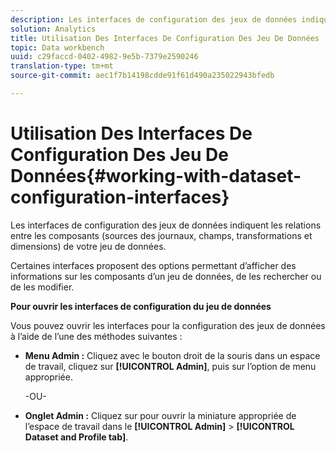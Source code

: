 ```yaml
---
description: Les interfaces de configuration des jeux de données indiquent les relations entre les composants (sources des journaux, champs, transformations et dimensions) de votre jeu de données.
solution: Analytics
title: Utilisation Des Interfaces De Configuration Des Jeu De Données
topic: Data workbench
uuid: c29faccd-0402-4982-9e5b-7379e2590246
translation-type: tm+mt
source-git-commit: aec1f7b14198cdde91f61d490a235022943bfedb

---
```



# Utilisation Des Interfaces De Configuration Des Jeu De Données{#working-with-dataset-configuration-interfaces}

Les interfaces de configuration des jeux de données indiquent les relations entre les composants (sources des journaux, champs, transformations et dimensions) de votre jeu de données.

Certaines interfaces proposent des options permettant d’afficher des informations sur les composants d’un jeu de données, de les rechercher ou de les modifier.

**Pour ouvrir les interfaces de configuration du jeu de données**

Vous pouvez ouvrir les interfaces pour la configuration des jeux de données à l’aide de l’une des méthodes suivantes :

* **Menu Admin :** Cliquez avec le bouton droit de la souris dans un espace de travail, cliquez sur **[!UICONTROL Admin]**, puis sur l’option de menu appropriée.

   -OU-

* **Onglet Admin :** Cliquez sur pour ouvrir la miniature appropriée de l’espace de travail dans le **[!UICONTROL Admin]** > **[!UICONTROL Dataset and Profile tab]**.

